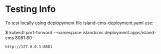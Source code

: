 # Testing Info

To test locally using deplopyment file island-cms-deployment.yaml use:

$ kubectl port-forward --namespace islandcms deployment.apps/island-cms 8081:80

    http://127.0.0.1:8081